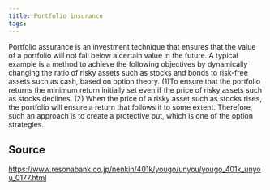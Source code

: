 ```yaml
---
title: Portfolio insurance
tags: 
---
```


Portfolio assurance is an investment technique that ensures that the value of a portfolio will not fall below a certain value in the future. A typical example is a method to achieve the following objectives by dynamically changing the ratio of risky assets such as stocks and bonds to risk-free assets such as cash, based on option theory. (1)To ensure that the portfolio returns the minimum return initially set even if the price of risky assets such as stocks declines. (2) When the price of a risky asset such as stocks rises, the portfolio will ensure a return that follows it to some extent. Therefore, such an approach is to create a protective put, which is one of the option strategies.

## Source
https://www.resonabank.co.jp/nenkin/401k/yougo/unyou/yougo_401k_unyou_0177.html